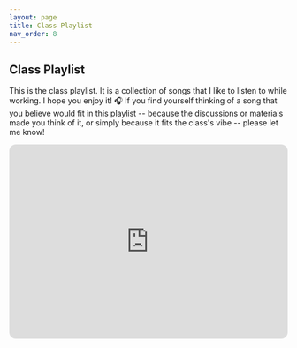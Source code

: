 ```yaml
---
layout: page
title: Class Playlist
nav_order: 8
---
```


## Class Playlist

This is the class playlist. It is a collection of songs that I like to listen to while working. I hope you enjoy it! 🎧 If you find yourself thinking of a song that you believe would fit in this playlist -- because the discussions or materials made you think of it, or simply because it fits the class's vibe -- please let me know!

<iframe style="border-radius:12px" src="https://open.spotify.com/embed/playlist/10rEmitcyq5pf7mDOuRnDG?utm_source=generator" width="100%" height="352" frameBorder="0" allowfullscreen="" allow="autoplay; clipboard-write; encrypted-media; fullscreen; picture-in-picture" loading="lazy"></iframe>